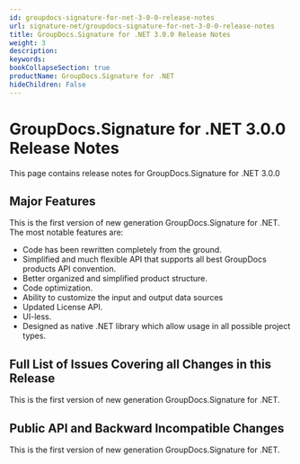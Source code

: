 ```yaml
---
id: groupdocs-signature-for-net-3-0-0-release-notes
url: signature-net/groupdocs-signature-for-net-3-0-0-release-notes
title: GroupDocs.Signature for .NET 3.0.0 Release Notes
weight: 3
description: 
keywords: 
bookCollapseSection: true
productName: GroupDocs.Signature for .NET
hideChildren: False
---
```


# GroupDocs.Signature for .NET 3.0.0 Release Notes

This page contains release notes for GroupDocs.Signature for .NET 3.0.0

## Major Features

This is the first version of new generation GroupDocs.Signature for .NET. The most notable features are:

*   Code has been rewritten completely from the ground.
*   Simplified and much flexible API that supports all best GroupDocs products API convention.
*   Better organized and simplified product structure.
*   Code optimization.
*   Ability to customize the input and output data sources
*   Updated License API.
*   UI-less.
*   Designed as native .NET library which allow usage in all possible project types.

## Full List of Issues Covering all Changes in this Release

This is the first version of new generation GroupDocs.Signature for .NET.

## Public API and Backward Incompatible Changes

This is the first version of new generation GroupDocs.Signature for .NET.
